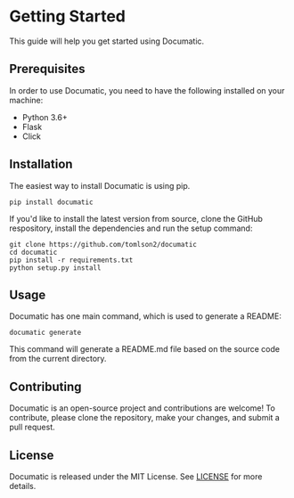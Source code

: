 

# Getting Started

This guide will help you get started using Documatic.

## Prerequisites

In order to use Documatic, you need to have the following installed on your machine:

* Python 3.6+
* Flask
* Click

## Installation

The easiest way to install Documatic is using pip.

```
pip install documatic
```

If you'd like to install the latest version from source, clone the GitHub respository, install the dependencies and run the setup command:

```
git clone https://github.com/tomlson2/documatic
cd documatic
pip install -r requirements.txt
python setup.py install
```

## Usage

Documatic has one main command, which is used to generate a README:

```
documatic generate
```

This command will generate a README.md file based on the source code from the current directory.

## Contributing

Documatic is an open-source project and contributions are welcome! To contribute, please clone the repository, make your changes, and submit a pull request.

## License

Documatic is released under the MIT License. See [LICENSE](/LICENSE) for more details.